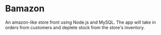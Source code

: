 # Bamazon
An amazon-like store front using Node.js and MySQL. The app will take in orders from customers and deplete stock from the store's inventory.
